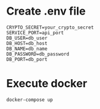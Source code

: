 # Create .env file

```
CRYPTO_SECRET=your_crypto_secret
SERVICE_PORT=api_port
DB_USER=db_user
DB_HOST=db_host
DB_NAME=db_name
DB_PASSWORD=db_password
DB_PORT=db_port
```

# Execute docker

```
docker-compose up
```
